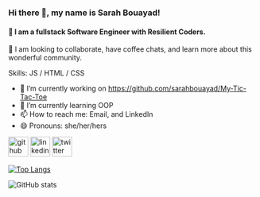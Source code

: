 ### Hi there 👋, my name is Sarah Bouayad! 
#### 👀 I am a fullstack Software Engineer with Resilient Coders.

💞️ I am looking to collaborate, have coffee chats, and learn more about this wonderful community. 


Skills: JS / HTML / CSS

- 🔭 I’m currently working on https://github.com/sarahbouayad/My-Tic-Tac-Toe 
- 🌱 I’m currently learning OOP 
- 📫 How to reach me: Email, and LinkedIn  
- 😄 Pronouns: she/her/hers 


[<img src='https://cdn.jsdelivr.net/npm/simple-icons@3.0.1/icons/github.svg' alt='github' height='40'>](https://github.com/sarahbouayad)  [<img src='https://cdn.jsdelivr.net/npm/simple-icons@3.0.1/icons/linkedin.svg' alt='linkedin' height='40'>](https://www.linkedin.com/in/https://www.linkedin.com/in/sarahbouayad//)  [<img src='https://cdn.jsdelivr.net/npm/simple-icons@3.0.1/icons/twitter.svg' alt='twitter' height='40'>](https://twitter.com/https://twitter.com/sarahbouayad)  

[![Top Langs](https://github-readme-stats.vercel.app/api/top-langs/?username=sarahbouayad)](https://github.com/anuraghazra/github-readme-stats)

![GitHub stats](https://github-readme-stats.vercel.app/api?username=sarahbouayad&show_icons=true)  

